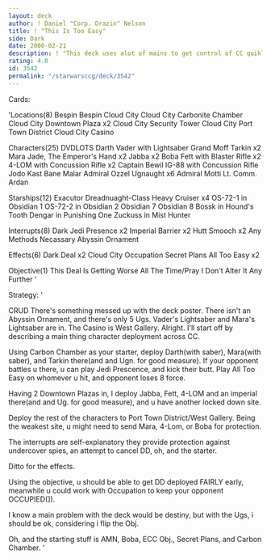 ```yaml
---
layout: deck
author: ! Daniel "Corp. Drazin" Nelson
title: ! "This Is Too Easy"
side: Dark
date: 2000-02-21
description: ! "This deck uses alot of mains to get control of CC quikly. Then you deploy Dark Deal and kick butt"
rating: 4.0
id: 3542
permalink: "/starwarsccg/deck/3542"
---
```

Cards: 

'Locations(8)
Bespin
Bespin Cloud City
Cloud City Carbonite Chamber
Cloud City Downtown Plaza x2
Cloud City Security Tower
Cloud City Port Town District
Cloud City Casino

Characters(25)
DVDLOTS
Darth Vader with Lightsaber
Grand Moff Tarkin x2
Mara Jade, The Emperor's Hand x2
Jabba x2
Boba Fett with Blaster Rifle x2
4-LOM with Concussion Rifle x2
Captain Bewil
IG-88 with Concussion Rifle
Jodo Kast
Bane Malar
Admiral Ozzel
Ugnaught x6
Admiral Motti
Lt. Comm. Ardan

Starships(12)
Exacutor
Dreadnuaght-Class Heavy Cruiser x4
OS-72-1 in Obsidian 1
OS-72-2 in Obsidian 2
Obsidian 7
Obsidian 8
Bossk in Hound's Tooth
Dengar in Punishing One
Zuckuss in Mist Hunter

Interrupts(8)
Dark Jedi Presence x2
Imperial Barrier x2
Hutt Smooch x2
Any Methods Necassary
Abyssin Ornament

Effects(6)
Dark Deal x2
Cloud City Occupation
Secret Plans
All Too Easy x2

Objective(1)
This Deal Is Getting Worse All The Time/Pray I Don't Alter It Any Further '

Strategy: '

CRUD There's something messed up with the deck poster. There isn't an Abyssin Ornament, and there's only 5 Ugs. Vader's Lightsaber and Mara's Lightsaber are in. The Casino is West Gallery. Alright. I'll start off by describing a main thing character deployment across CC.

Using Carbon Chamber as your starter, deploy Darth(with saber), Mara(with saber), and Tarkin there(and and Ugn. for good measure). If your opponent battles u there, u can play Jedi Prescence, and kick their butt. Play All Too Easy on whomever u hit, and opponent loses 8 force.

Having 2 Downtown Plazas in, I deploy Jabba, Fett, 4-LOM and an imperial there(and and Ug. for good measure), and u have another locked down site.

Deploy the rest of the characters to Port Town District/West Gallery. Being the weakest site, u might need to send Mara, 4-Lom, or Boba for protection.

The interrupts are self-explanatory they provide protection against undercover spies, an attempt to cancel DD, oh, and the starter.

Ditto for the effects.

Using the objective, u should be able to get DD deployed FAIRLY early, meanwhile u could work with Occupation to keep your opponent OCCUPIED(]).

I know a main problem with the deck would be destiny, but with the Ugs, i should be ok, considering i flip the Obj.

Oh, and the starting stuff is AMN, Boba, ECC Obj., Secret Plans, and Carbon Chamber.	    '
